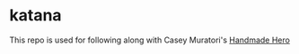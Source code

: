 # katana

This repo is used for following along with Casey Muratori's [Handmade Hero](https://handmadehero.org)

